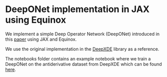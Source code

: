 # DeepONet implementation in JAX using Equinox 

We implement a simple Deep Operator Network (DeepONet) introduced in this [paper](https://arxiv.org/abs/1910.03193) using JAX and Equinox.

We use the original implementation in the [DeepXDE](https://deepxde.readthedocs.io/en/latest/) library as a reference.

The notebooks folder contains an example notebook where we train a DeepONet on the antiderivative dataset from DeepXDE which can be found [here](https://deepxde.readthedocs.io/en/latest/demos/operator/antiderivative_aligned.html).